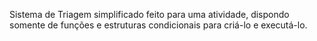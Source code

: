 Sistema de Triagem simplificado feito para uma atividade, dispondo somente de funções e estruturas condicionais para criá-lo e executá-lo.
